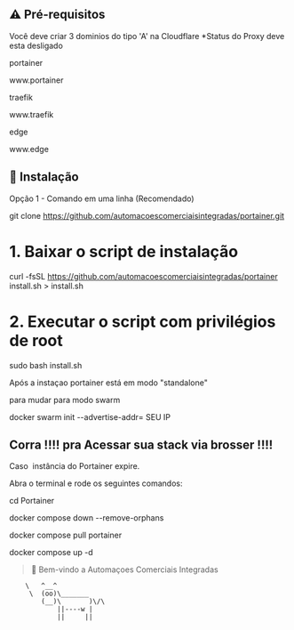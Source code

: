
## ⚠️ Pré-requisitos

Você deve criar 3 dominios do tipo 'A' na Cloudflare
*Status do Proxy deve esta desligado

<p>portainer</p>
<p>www.portainer</p>
<p>traefik</p>
<p>www.traefik</p>
<p>edge</p>
<p>www.edge</p>



## 💽 Instalação

Opção 1 - Comando em uma linha (Recomendado)

git clone https://github.com/automacoescomerciaisintegradas/portainer.git

# 1. Baixar o script de instalação

curl -fsSL https://github.com/automacoescomerciaisintegradas/portainer install.sh > install.sh

# 2. Executar o script com privilégios de root
sudo bash install.sh

Após a instaçao portainer está em modo  "standalone" 

para mudar para modo swarm

docker swarm init --advertise-addr= SEU IP

## Corra !!!! pra Acessar sua stack via brosser !!!! 
Caso  instância do Portainer expire.

Abra o terminal e rode os seguintes comandos:

<p>cd Portainer

<p>docker compose down --remove-orphans
<p>docker compose pull portainer
<p>docker compose up -d

> 🚀 Bem-vindo a Automaçoes Comerciais Integradas 


        \   ^__^
         \  (oo)\_______
            (__)\       )\/\
                ||----w |
                ||     ||



